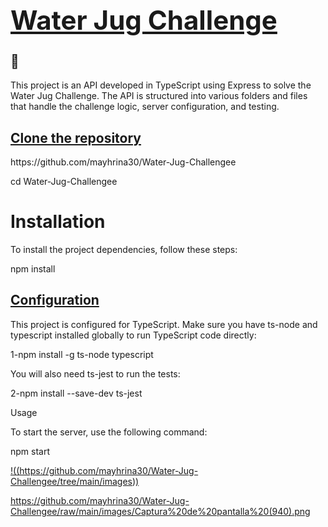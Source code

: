 ## <u><strong><h1>Water Jug Challenge</h1></strong></u>🫗

<p>This project is an API developed in TypeScript using Express to solve the Water Jug Challenge. The API is structured into various folders and files that handle the challenge logic, server configuration, and testing.</p>

<h2><u><strong>Clone the repository</strong></u></h2>
https://github.com/mayhrina30/Water-Jug-Challengee
<p>cd Water-Jug-Challengee</p>

<h1>Installation</h1>

<p>To install the project dependencies, follow these steps:</p>

<p>npm install</p>


<h2><u><strong>Configuration</strong></u></h2>

<p>This project is configured for TypeScript. Make sure you have ts-node and typescript installed globally to run TypeScript code directly:

1-npm install -g ts-node typescript

You will also need ts-jest to run the tests:

2-npm install --save-dev ts-jest</p>

</strong></u></h2>Usage</strong></u></h2>

<p>To start the server, use the following command:
  
npm start</p>

[!((https://github.com/mayhrina30/Water-Jug-Challengee/tree/main/images))](https://github.com/mayhrina30/Water-Jug-Challengee/raw/main/images/Captura%20de%20pantalla%20(940).png
)

https://github.com/mayhrina30/Water-Jug-Challengee/raw/main/images/Captura%20de%20pantalla%20(940).png
